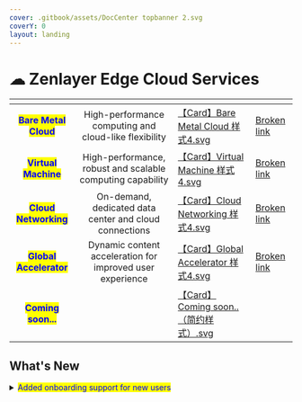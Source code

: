 ```yaml
---
cover: .gitbook/assets/DocCenter topbanner 2.svg
coverY: 0
layout: landing
---
```


# ☁ Zenlayer Edge Cloud Services

<table data-view="cards"><thead><tr><th align="center"></th><th align="center"></th><th data-hidden data-card-cover data-type="files"></th><th data-hidden data-card-target data-type="content-ref"></th></tr></thead><tbody><tr><td align="center"><mark style="color:blue;"><strong>Bare Metal Cloud</strong></mark></td><td align="center">High-performance computing and cloud-like flexibility</td><td><a href=".gitbook/assets/【Card】Bare Metal Cloud 样式4.svg">【Card】Bare Metal Cloud 样式4.svg</a></td><td><a href="broken-reference">Broken link</a></td></tr><tr><td align="center"><mark style="color:blue;"><strong>Virtual Machine</strong></mark></td><td align="center">High-performance, robust and scalable computing capability</td><td><a href=".gitbook/assets/【Card】Virtual Machine 样式4.svg">【Card】Virtual Machine 样式4.svg</a></td><td><a href="broken-reference">Broken link</a></td></tr><tr><td align="center"><mark style="color:blue;"><strong>Cloud Networking</strong></mark></td><td align="center">On-demand, dedicated data center and cloud connections</td><td><a href=".gitbook/assets/【Card】Cloud Networking 样式4.svg">【Card】Cloud Networking 样式4.svg</a></td><td><a href="broken-reference">Broken link</a></td></tr><tr><td align="center"><mark style="color:blue;"><strong>Global Accelerator</strong></mark></td><td align="center">Dynamic content acceleration for improved user experience</td><td><a href=".gitbook/assets/【Card】Global Accelerator 样式4.svg">【Card】Global Accelerator 样式4.svg</a></td><td><a href="broken-reference">Broken link</a></td></tr><tr><td align="center"><mark style="color:blue;"><strong>Coming soon...</strong></mark></td><td align="center"></td><td><a href=".gitbook/assets/【Card】Coming soon..（简约样式）.svg">【Card】Coming soon..（简约样式）.svg</a></td><td></td></tr></tbody></table>

## What's New

<details>

<summary><mark style="color:blue;">Added onboarding support for new users</mark></summary>



</details>
